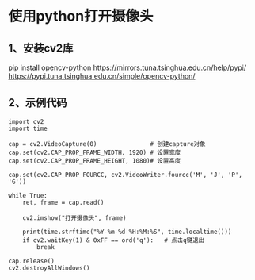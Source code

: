 # 使用python打开摄像头

## 1、安装cv2库
pip install opencv-python
https://mirrors.tuna.tsinghua.edu.cn/help/pypi/
https://pypi.tuna.tsinghua.edu.cn/simple/opencv-python/

## 2、示例代码

```
import cv2
import time
 
cap = cv2.VideoCapture(0)               # 创建capture对象
cap.set(cv2.CAP_PROP_FRAME_WIDTH, 1920) # 设置宽度
cap.set(cv2.CAP_PROP_FRAME_HEIGHT, 1080)# 设置高度
 
cap.set(cv2.CAP_PROP_FOURCC, cv2.VideoWriter.fourcc('M', 'J', 'P', 'G'))
 
while True:
    ret, frame = cap.read()
 
    cv2.imshow("打开摄像头", frame)
 
    print(time.strftime("%Y-%m-%d %H:%M:%S", time.localtime()))
    if cv2.waitKey(1) & 0xFF == ord('q'):   # 点击q键退出
        break
 
cap.release()
cv2.destroyAllWindows()
```
